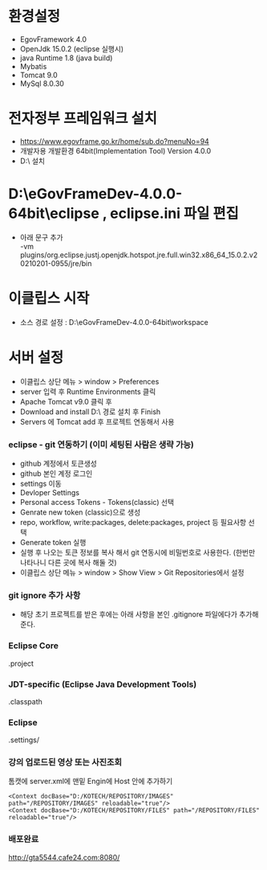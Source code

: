 # 환경설정
 - EgovFramework 4.0  
 - OpenJdk 15.0.2 (eclipse 실행시)
 - java Runtime 1.8 (java build)
 - Mybatis  
 - Tomcat 9.0  
 - MySql 8.0.30  

# 전자정부 프레임워크 설치
 - https://www.egovframe.go.kr/home/sub.do?menuNo=94  
 - 개발자용 개발환경 64bit(Implementation Tool) Version 4.0.0  
 - D:\ 설치  

# D:\eGovFrameDev-4.0.0-64bit\eclipse  , eclipse.ini 파일 편집
 - 아래 문구 추가  
-vm  
plugins/org.eclipse.justj.openjdk.hotspot.jre.full.win32.x86_64_15.0.2.v20210201-0955/jre/bin

# 이클립스 시작
 - 소스 경로  설정 : D:\eGovFrameDev-4.0.0-64bit\workspace

# 서버 설정
 - 이클립스 상단 메뉴 > window > Preferences  
 - server 입력 후 Runtime Environments 클릭  
 - Apache Tomcat v9.0 클릭 후  
 - Download and install D:\ 경로 설치 후 Finish  
 - Servers 에 Tomcat add 후 프로젝트 연동해서 사용  




### eclipse - git 연동하기 (이미 세팅된 사람은 생략 가능)

 - github 계정에서 토큰생성  
 - github 본인 계정 로그인  
 - settings 이동  
 - Devloper Settings  
 - Personal access Tokens - Tokens(classic) 선택  
 - Genrate new token (classic)으로 생성  
 - repo, workflow, write:packages, delete:packages, project 등 필요사항 선택  
 - Generate token 실행  
 - 실행 후 나오는 토큰 정보를 복사 해서 git 연동시에 비밀번호로 사용한다. (한번만 나타나니 다른 곳에 복사 해둘 것)
 - 이클립스 상단 메뉴 > window > Show View > Git Repositories에서 설정
 
 
### git ignore 추가 사항
 - 해당 초기 프로젝트를 받은 후에는 아래 사항을 본인 .gitignore 파일에다가 추가해준다.  
### Eclipse Core  
.project  
### JDT-specific (Eclipse Java Development Tools)  
.classpath  
### Eclipse  
.settings/  

### 강의 업로드된 영상 또는 사진조회 
톰캣에 server.xml에 맨밑 Engin에 Host 안에 추가하기

```
<Context docBase="D:/KOTECH/REPOSITORY/IMAGES" path="/REPOSITORY/IMAGES" reloadable="true"/>
<Context docBase="D:/KOTECH/REPOSITORY/FILES" path="/REPOSITORY/FILES" reloadable="true"/>
```
### 배포완료
 http://gta5544.cafe24.com:8080/

